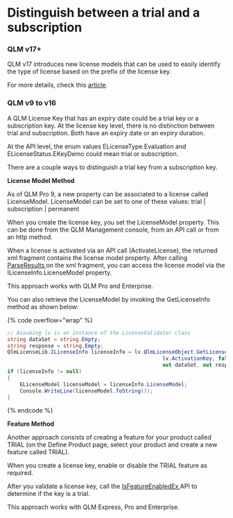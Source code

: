 # Distinguish between a trial and a subscription

### QLM v17+

QLM v17 introduces new license models that can be used to easily identify the type of license based on the prefix of the license key.

For more details, check this [article](../fundamental-concepts/qlm-license-models.md).

### QLM v9 to v16

A QLM License Key that has an expiry date could be a trial key or a subscription key. At the license key level, there is no distinction between trial and subscription. Both have an expiry date or an expiry duration.&#x20;

At the API level, the enum values ELicenseType.Evaluation and  ELicenseStatus.EKeyDemo could mean trial or subscription.

There are a couple ways to distinguish a trial key from a subscription key.

**License Model Method**

As of QLM Pro 9, a new property can be associated to a license called LicenseModel. LicenseModel can be set to one of these values: trial | subscription | permanent

When you create the license key, you set the LicenseModel property. This can be done from the QLM Management console, from an API call or from an http method.

When a license is activated via an API call (ActivateLicense), the returned xml fragment contains the license model property. After calling [ParseResults ](../api-reference/iqlmcustomerinfo/methods/parseresults.md)on the xml fragment, you can access the license model via the ILicenseInfo.LicenseModel property.

This approach works with QLM Pro and Enterprise.

You can also retrieve the LicenseModel by invoking the GetLicenseInfo method as shown below:

{% code overflow="wrap" %}
```csharp
// Assuming lv is an instance of the LicenseValidator class
string dataSet = string.Empty;
string response = string.Empty;
QlmLicenseLib.ILicenseInfo licenseInfo = lv.QlmLicenseObject.GetLicenseInfo(string.Empty, 
                                                  lv.ActivationKey, false, 
                                                  out dataSet, out response);
if (licenseInfo != null)
{
    ELicenseModel licenseModel = licenseInfo.LicenseModel;
    Console.WriteLine(licenseModel.ToString());
}
```
{% endcode %}

**Feature Method**

Another approach consists of creating a feature for your product called TRIAL (on the Define Product page, select your product and create a new feature called TRIAL).

When you create a license key, enable or disable the TRIAL feature as required.

After you validate a license key, call the [IsFeatureEnabledEx ](../api-reference/qlmlicense/client-side-methods/isfeatureenabledex.md)API to determine if the key is a trial.&#x20;

This approach works with QLM Express, Pro and Enterprise.
